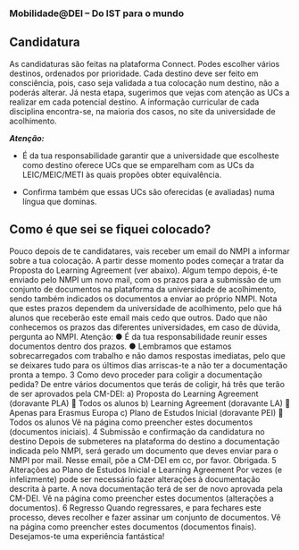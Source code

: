 ### Mobilidade@DEI – Do IST para o mundo

## Candidatura
As candidaturas são feitas na plataforma Connect. Podes escolher vários destinos, ordenados por prioridade. Cada destino deve ser feito em consciência, pois, caso seja validada a tua colocação num destino, não a poderás alterar. Já nesta etapa, sugerimos que vejas com atenção as UCs a realizar em cada potencial destino. A informação curricular de cada disciplina encontra-se, na maioria dos casos, no site da universidade de acolhimento.

***Atenção:***
- É da tua responsabilidade garantir que a universidade que escolheste como
destino oferece UCs que se emparelham com as UCs da LEIC/MEIC/METI às quais
propões obter equivalência.

- Confirma também que essas UCs são oferecidas (e avaliadas) numa língua que
dominas.

## Como é que sei se fiquei colocado?
Pouco depois de te candidatares, vais receber um email do NMPI a informar sobre a
tua colocação. A partir desse momento podes começar a tratar da Proposta do
Learning Agreement (ver abaixo).
Algum tempo depois, é-te enviado pelo NMPI um novo mail, com os prazos para a
submissão de um conjunto de documentos na plataforma da universidade de
acolhimento, sendo também indicados os documentos a enviar ao próprio NMPI.
Nota que estes prazos dependem da universidade de acolhimento, pelo que há
alunos que receberão este email mais cedo que outros. Dado que não conhecemos
os prazos das diferentes universidades, em caso de dúvida, pergunta ao NMPI.
Atenção:
● É da tua responsabilidade reunir esses documentos dentro dos prazos.
● Lembramos que estamos sobrecarregados com trabalho e não damos respostas
imediatas, pelo que se deixares tudo para os últimos dias arriscas-te a não ter a
documentação pronta a tempo.
3 Como devo proceder para coligir a documentação pedida?
De entre vários documentos que terás de coligir, há três que terão de ser aprovados
pela CM-DEI:
a) Proposta do Learning Agreement (doravante PLA)  Todos os alunos
b) Learning Agreement (doravante LA)  Apenas para Erasmus Europa
c) Plano de Estudos Inicial (doravante PEI)  Todos os alunos
Vê na página como preencher estes documentos (documentos iniciais).
4 Submissão e confirmação da candidatura no destino
Depois de submeteres na plataforma do destino a documentação indicada pelo
NMPI, será gerado um documento que deves enviar para o NMPI por mail. Nesse
email, põe a CM-DEI em cc, por favor. Obrigada.
5 Alterações ao Plano de Estudos Inicial e Learning Agreement
Por vezes (e infelizmente) pode ser necessário fazer alterações à documentação
descrita à parte. A nova documentação terá de ser de novo aprovada pela CM-DEI.
Vê na página como preencher estes documentos (alterações a documentos).
6 Regresso
Quando regressares, e para fechares este processo, deves recolher e fazer assinar
um conjunto de documentos.
Vê na página como preencher estes documentos (documentos finais).
Desejamos-te uma experiência fantástica!
